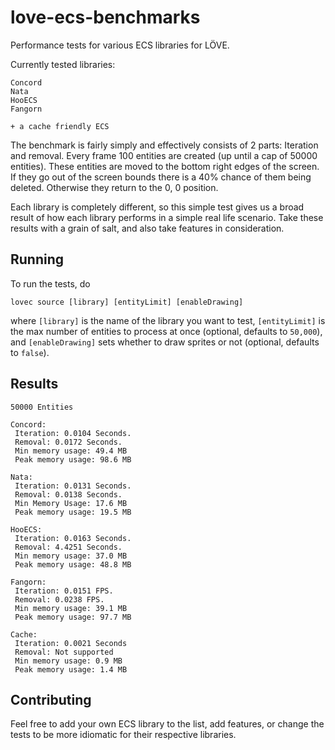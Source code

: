 # love-ecs-benchmarks
Performance tests for various ECS libraries for LÖVE.

Currently tested libraries:
```
Concord
Nata
HooECS
Fangorn

+ a cache friendly ECS 
```

The benchmark is fairly simply and effectively consists of 2 parts: Iteration and removal.
Every frame 100 entities are created (up until a cap of 50000 entities).
These entities are moved to the bottom right edges of the screen.
If they go out of the screen bounds there is a 40% chance of them being deleted.
Otherwise they return to the 0, 0 position.

Each library is completely different, so this simple test gives us a broad result of how each library performs in a simple real life scenario.
Take these results with a grain of salt, and also take features in consideration.

## Running
To run the tests, do
```
lovec source [library] [entityLimit] [enableDrawing]
```
where `[library]` is the name of the library you want to test, `[entityLimit]` is the max number of entities to process at once (optional, defaults to `50,000`), and `[enableDrawing]` sets whether to draw sprites or not (optional, defaults to `false`).

## Results
```
50000 Entities

Concord:
 Iteration: 0.0104 Seconds.
 Removal: 0.0172 Seconds.
 Min memory usage: 49.4 MB
 Peak memory usage: 98.6 MB

Nata:
 Iteration: 0.0131 Seconds.
 Removal: 0.0138 Seconds.
 Min Memory Usage: 17.6 MB
 Peak memory usage: 19.5 MB

HooECS:
 Iteration: 0.0163 Seconds.
 Removal: 4.4251 Seconds.
 Min memory usage: 37.0 MB
 Peak memory usage: 48.8 MB

Fangorn:
 Iteration: 0.0151 FPS.
 Removal: 0.0238 FPS.
 Min memory usage: 39.1 MB
 Peak memory usage: 97.7 MB
 
Cache:
 Iteration: 0.0021 Seconds
 Removal: Not supported
 Min memory usage: 0.9 MB
 Peak memory usage: 1.4 MB
```

## Contributing
Feel free to add your own ECS library to the list, add features, or change the tests to be more idiomatic for their respective libraries.
